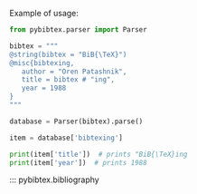 Example of usage:

```python
from pybibtex.parser import Parser

bibtex = """
@string(bibtex = "BiB{\TeX}")
@misc{bibtexing,
   author = "Oren Patashnik",
   title = bibtex # "ing",
   year = 1988
}
"""

database = Parser(bibtex).parse()

item = database['bibtexing']

print(item['title'])  # prints "BiB{\TeX}ing
print(item['year'])  # prints 1988
```

::: pybibtex.bibliography
